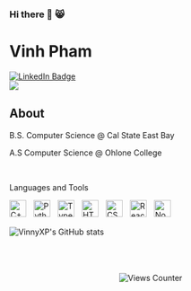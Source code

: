 ### Hi there 👋 😸

<h1 align="left"> 
  Vinh Pham
</h1>

<div align="left" id="badges">
  <a href="https://www.linkedin.com/in/vinh-pham-5249a5241/">
    <img src="https://img.shields.io/badge/LinkedIn-blue?style=for-the-badge&logo=linkedin&logoColor=white" alt="LinkedIn Badge"/>
  </a>
</div>
<div align="left" id="badges">
  <a href="https://vinnyxp.github.io/">
    <img src="https://img.shields.io/badge/Portfolio-%23000000.svg?style=for-the-badge&logo=firefox&logoColor=#FF7139"/>
  </a>
</div>


<h2> About </h2>
<div>
  <p>
    B.S. Computer Science @ Cal State East Bay
  </p>
  <p>
    A.S Computer Science @ Ohlone College
  </p>

</div>
<br>
<div>
<p>
Languages and Tools
</p>
<img align="left" alt="C++" width="30px" style="padding-right:10px;" src="https://icongr.am/devicon/cplusplus-original.svg?size=128&color=currentColor" />
<img align="left" alt="Python" width="30px" style="padding-right:10px;" src="https://cdn.jsdelivr.net/gh/devicons/devicon/icons/python/python-plain.svg" />
<img align="left" alt="TypeScript" width="30px" style="padding-right:10px;" src="https://cdn.jsdelivr.net/gh/devicons/devicon/icons/typescript/typescript-plain.svg" />
<img align="left" alt="HTML" width="30px" style="padding-right:10px;" src="https://cdn.jsdelivr.net/gh/devicons/devicon/icons/html5/html5-plain.svg" />
<img align="left" alt="CSS" width="30px" style="padding-right:10px;" src="https://cdn.jsdelivr.net/gh/devicons/devicon/icons/css3/css3-plain.svg" />
<img align="left" alt="React.js" width="30px" style="padding-right:10px;" src="https://cdn.jsdelivr.net/gh/devicons/devicon/icons/react/react-original.svg" />
<img align="left" alt="Node.js" width="30px" style="padding-right:10px;" src="https://cdn.jsdelivr.net/gh/devicons/devicon/icons/nodejs/nodejs-original.svg" />
</div>
<br>
<br>

![VinnyXP's GitHub stats](https://github-readme-stats.vercel.app/api?username=vinnyxp&show_icons=true&theme=tokyonight)

<br>
<br>
<br>
<div align="center"> 
  <img src="https://komarev.com/ghpvc/?username=vinnyxp&style=flat-square&color=green" alt="Views Counter"/> 
</div>

<!--
**VinnyXP/VinnyXP** is a ✨ _special_ ✨ repository because its `README.md` (this file) appears on your GitHub profile.

Here are some ideas to get you started:

- 🔭 I’m currently working on ...
- 🌱 I’m currently learning ...
- 👯 I’m looking to collaborate on ...
- 🤔 I’m looking for help with ...
- 💬 Ask me about ...
- 📫 How to reach me: ...
- 😄 Pronouns: ...
- ⚡ Fun fact: ...
-->
